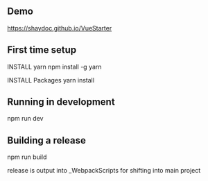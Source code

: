 ## Demo
https://shaydoc.github.io/VueStarter

## First time setup
INSTALL yarn
npm install -g yarn

INSTALL Packages
yarn install

## Running in development
npm run dev

## Building a release
npm run build

release is output into _WebpackScripts for shifting into main project
